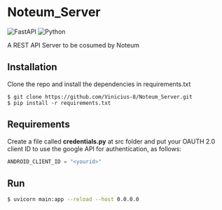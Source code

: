 # Noteum_Server
![FastAPI](https://img.shields.io/badge/FastAPI-0.54.1-green?style=flat-square)
![Python](https://img.shields.io/badge/Python-3.7.7-yellow?style=flat-square)

A REST API Server to be cosumed by Noteum

## Installation
Clone the repo and install the dependencies in requirements.txt

```
$ git clone https://github.com/Vinicius-8/Noteum_Server.git
$ pip install -r requirements.txt
```

## Requirements  
Create a file called __credentials.py__ at src folder and put your OAUTH 2.0 client ID to use the google API for authentication, as follows:  
```py
ANDROID_CLIENT_ID = "<yourid>"
```

## Run

```bash
$ uvicorn main:app --reload --host 0.0.0.0
```

